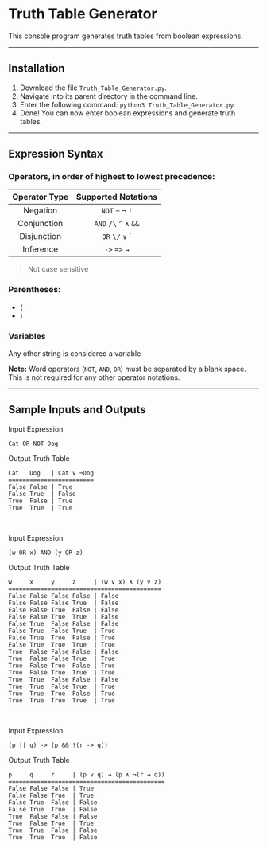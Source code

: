 # Truth Table Generator

This console program generates truth tables from boolean expressions.

-----

## Installation

1. Download the file `Truth_Table_Generator.py`.
2. Navigate into its parent directory in the command line. 
3. Enter the following command: `python3 Truth_Table_Generator.py`.
4. Done! You can now enter boolean expressions and generate truth tables.

-----

## Expression Syntax 

### Operators, in order of highest to lowest precedence:
| Operator Type | Supported Notations |
|:-------------:|:-------------------:|
|    Negation   |`NOT` `~` `¬` `!`|
|  Conjunction  |`AND` `/\` `^` `∧` `&&`|
|  Disjunction  |`OR` `\/` `∨` `||` |
|   Inference   |`->` `=>`  `→`|
> Not case sensitive

### Parentheses:
* (
* )

### Variables
Any other string is considered a variable

**Note:** Word operators (`NOT`, `AND`, `OR`) must be separated by a blank space. This is not required for any other operator notations.

-----

## Sample Inputs and Outputs

Input Expression

```
Cat OR NOT Dog
```

Output Truth Table

```
Cat   Dog   | Cat ∨ ¬Dog 
========================
False False | True
False True  | False
True  False | True
True  True  | True
```

<br>

Input Expression
```
(w OR x) AND (y OR z)
```

Output Truth Table
```
w     x     y     z     | (w ∨ x) ∧ (y ∨ z) 
===========================================
False False False False | False
False False False True  | False
False False True  False | False
False False True  True  | False
False True  False False | False
False True  False True  | True
False True  True  False | True
False True  True  True  | True
True  False False False | False
True  False False True  | True
True  False True  False | True
True  False True  True  | True
True  True  False False | False
True  True  False True  | True
True  True  True  False | True
True  True  True  True  | True
```

<br>

Input Expression
```
(p || q) -> (p && !(r -> q))
```

Output Truth Table
```
p     q     r     | (p ∨ q) → (p ∧ ¬(r → q)) 
============================================
False False False | True
False False True  | True
False True  False | False
False True  True  | False
True  False False | False
True  False True  | True
True  True  False | False
True  True  True  | False
```
